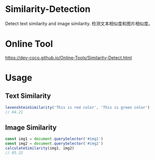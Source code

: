 # Similarity-Detection
Detect text similarity and image similarity. 检测文本相似度和图片相似度。

# Online Tool

https://dev-coco.github.io/Online-Tools/Similarity-Detect.html

# Usage
## Text Similarity

```JavaScript
levenshteinSimilarity('This is red color', 'This is green color')
// 84.21
```

## Image Similarity

```JavaScript
const img1 = document.querySelector('#img1')
const img2 = document.querySelector('#img2')
calculateSimilarity(img1, img2)
// 85.32
```
